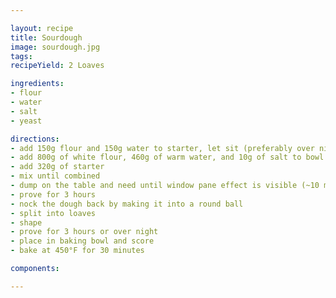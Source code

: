 ```yaml
---

layout: recipe
title: Sourdough
image: sourdough.jpg
tags: 
recipeYield: 2 Loaves

ingredients:
- flour
- water
- salt
- yeast

directions:
- add 150g flour and 150g water to starter, let sit (preferably over night)
- add 800g of white flour, 460g of warm water, and 10g of salt to bowl
- add 320g of starter
- mix until combined
- dump on the table and need until window pane effect is visible (~10 minutes)
- prove for 3 hours
- nock the dough back by making it into a round ball 
- split into loaves
- shape
- prove for 3 hours or over night
- place in baking bowl and score
- bake at 450°F for 30 minutes

components:

---
```


